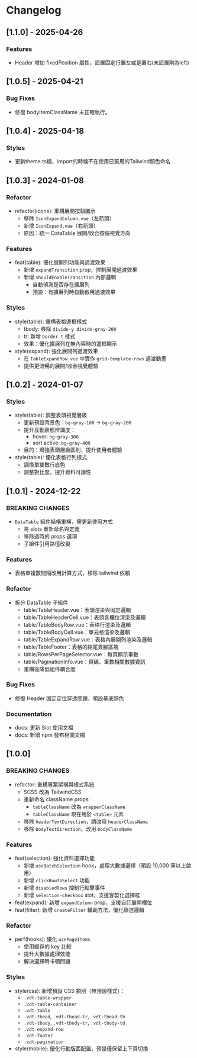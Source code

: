 # Changelog

## [1.1.0] - 2025-04-26

### Features

- Header 增加 fixedPosition 屬性，設置固定行置左或是置右(未設置則為left)

## [1.0.5] - 2025-04-21

### Bug Fixes

- 修復 bodyItemClassName 未正確執行。

## [1.0.4] - 2025-04-18

### Styles

- 更新theme.ts檔，import的時候不在使用已棄用的Tailwind顏色命名

## [1.0.3] - 2024-01-08

### Refactor

- refactor(icons): 重構展開按鈕圖示
  - 移除 `IconExpandColumn.vue`（左箭頭）
  - 新增 `IconExpand.vue`（右箭頭）
  - 原因：統一 DataTable 展開/收合按鈕視覺方向

### Features

- feat(table): 優化展開列功能與過渡效果
  - 新增 `expandTransition` prop，控制展開過渡效果
  - 新增 `shouldEnableTransition` 內部邏輯
    - 自動偵測是否存在擴展列
    - 預設：有擴展列時自動啟用過渡效果

### Styles

- style(table): 重構表格邊框樣式
  - tbody: 移除 `divide-y divide-gray-200`
  - tr: 新增 `border-t` 樣式
  - 效果：優化擴展列在無內容時的邊框顯示
- style(expand): 強化展開列過渡效果
  - 在 `TableExpandRow.vue` 中實作 `grid-template-rows` 過渡動畫
  - 提供更流暢的展開/收合視覺體驗

## [1.0.2] - 2024-01-07

### Styles

- style(table): 調整表頭視覺層級
  - 更新預設背景色：`bg-gray-100` → `bg-gray-200`
  - 提升互動狀態辨識度：
    - hover: `bg-gray-300`
    - sort active: `bg-gray-400`
  - 目的：增強表頭層級區別，提升使用者體驗
- style(table): 優化表格行列樣式
  - 調換單雙數行底色
  - 調整對比度，提升資料可讀性

## [1.0.1] - 2024-12-22

### BREAKING CHANGES

- `DataTable` 組件結構重構，需更新使用方式
  - 將 slots 重新命名與定義
  - 移除過時的 props 選項
  - 子組件引用路徑改變

### Features

- 表格單複數間隔改用計算方式，移除 tailwind 依賴

### Refactor

- 拆分 DataTable 子組件
  - table/TableHeader.vue：表頭渲染與固定邏輯
  - table/TableHeaderCell.vue：表頭各欄位渲染及邏輯
  - table/TableBodyRow.vue：表格行渲染及邏輯
  - table/TableBodyCell.vue：單元格渲染及邏輯
  - table/TableExpandRow.vue：表格內展開列渲染及邏輯
  - table/TableFooter：表格的結尾頁腳區塊
  - table/RowsPerPageSelector.vue：每頁顯示筆數
  - table/PaginationInfo.vue：頁碼、筆數相關數據資訊
  - 重構後降低組件耦合度

### Bug Fixes

- 修復 Header 固定定位穿透問題，預設基底顏色

### Documentation

- docs: 更新 Slot 使用文檔
- docs: 新增 npm 發布相關文檔

## [1.0.0]

### BREAKING CHANGES

- refactor: 重構專案架構與樣式系統
  - SCSS 改為 TailwindCSS
  - 重新命名 className props:
    - `tableClassName` 改為 `wrapperClassName`
    - `tableClassName` 現在用於 `<table>` 元素
  - 移除 `headerTextDirection`，請改用 `headerClassName`
  - 移除 `bodyTextDirection`，改用 `bodyClassName`

### Features

- feat(selection): 強化資料選擇功能
  - 新增 `useBatchSelection` hook，處理大數據選擇（預設 10,000 筆以上啟用）
  - 新增 `clickRowToSelect` 功能
  - 新增 `disabledRows` 控制行點擊事件
  - 新增 `selection-checkbox` slot，支援客製化選擇框
- feat(expand): 新增 `expandColumn` prop，支援自訂展開欄位
- feat(filter): 新增 `createFilter` 輔助方法，優化篩選邏輯

### Refactor

- perf(hooks): 優化 `usePageItems`
  - 使用緩存的 key 比較
  - 提升大數據處理效能
  - 解決選擇時卡頓問題

### Styles

- style(css): 新增預設 CSS 類別（無預設樣式）：
  - `.vdt-table-wrapper`
  - `.vdt-table-container`
  - `.vdt-table`
  - `.vdt-thead`, `.vdt-thead-tr`, `.vdt-thead-th`
  - `.vdt-tbody`, `.vdt-tbody-tr`, `.vdt-tbody-td`
  - `.vdt-expand-row`
  - `.vdt-footer`
  - `.vdt-pagination`
- style(mobile): 優化行動版面配置，預設僅保留上下頁切換
